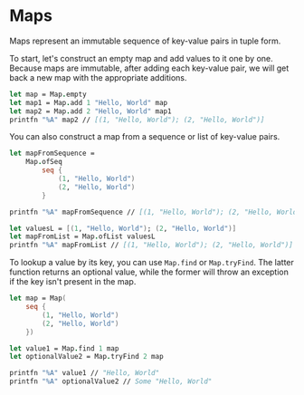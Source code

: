 # Maps

Maps represent an immutable sequence of key-value pairs in tuple form.

To start, let's construct an empty map and add values to it one by one.
Because maps are immutable, after adding each key-value pair, we will get back a new map with the appropriate additions.

```fsharp
let map = Map.empty
let map1 = Map.add 1 "Hello, World" map
let map2 = Map.add 2 "Hello, World" map1
printfn "%A" map2 // [(1, "Hello, World"); (2, "Hello, World")]
```

You can also construct a map from a sequence or list of key-value pairs.

```fsharp
let mapFromSequence =
    Map.ofSeq
        seq {
            (1, "Hello, World")
            (2, "Hello, World")
        } 

printfn "%A" mapFromSequence // [(1, "Hello, World"); (2, "Hello, World")]

let valuesL = [(1, "Hello, World"); (2, "Hello, World")]
let mapFromList = Map.ofList valuesL
printfn "%A" mapFromList // [(1, "Hello, World"); (2, "Hello, World")]
```

To lookup a value by its key, you can use `Map.find` or `Map.tryFind`.
The latter function returns an optional value,
while the former will throw an exception if the key isn't present in the map.

```fsharp
let map = Map(
    seq {
        (1, "Hello, World")
        (2, "Hello, World")
    })

let value1 = Map.find 1 map
let optionalValue2 = Map.tryFind 2 map

printfn "%A" value1 // "Hello, World"
printfn "%A" optionalValue2 // Some "Hello, World"
```